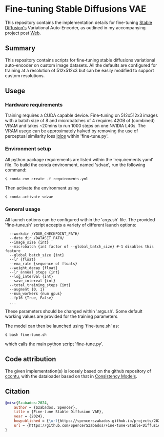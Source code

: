 
# Fine-tuning Stable Diffusions VAE
This repository contains the implementation details for fine-tuning [Stable Diffusion's](https://github.com/CompVis/stable-diffusion) Variational Auto-Encoder, as outlined in my accompanying project post [Web](https://spencerszabados.github.io/projects/2024-05-26-fine-tune-stable-diffusion-vae/).

## Summary
This repository contains scripts for fine-tuning stable diffusions variational auto-encoder on custom image datasets. All the defaults are configured for training at a resolution of 512x512x3 but can be easily modified to support custom resolutions.

## Usege
### Hardware requirements 
Training requires a CUDA capable device. Fine-tuning on 512x512x3 images with a batch size of 8 and microbatches of 4 requires 42GB of (combined) VRAM and takes ~20mins to run 1000 steps on one NVIDIA L40s. The VRAM usege can be approximately halved by removing the use of perceptual similarity loss [lpips](https://github.com/richzhang/PerceptualSimilarity) within 'fine-tune.py'.

### Environment setup 
All python package requirements are listed within the 'requirements.yaml' file. To build the conda environment, named 'sdvae', run the following command:

```
$ conda env create -f requirements.yml
```
Then activate the environment using 
```
$ conda activate sdvae
```

### General usage
All launch options can be configured within the 'args.sh' file. The provided 'fine-tune.sh' script accepts a variety of different launch options: 
```
  --workdir /YOUR_CHECKPOINT_PATH/
  --data_dir /DATASET_PATH/
  --image_size {int}
  --microbatch {int factor of --global_batch_size} #-1 disables this feature
  --global_batch_size {int}
  --lr {float}
  --ema_rate {sequence of floats}
  --weight_decay {float}
  --lr_anneal_steps {int}
  --log_interval {int}
  --save_interval {int}
  --total_training_steps {int}
  --augment {0, 1}
  --num_workers {num gpus}
  --fp16 {True, False}
  ...
```
These parameters should be changed within 'args.sh'. Some default working values are provided for the training parameters.

The model can then be launched using 'fine-tune.sh' as:
```
$ bash fine-tune.sh
```
which calls the main python script 'fine-tune.py'.


## Code attribution
The given implementation(s) is loosely based on the github repository of [cccntu](https://github.com/cccntu/fine-tune-models), with the dataloader based on that in [Consistency Models](https://github.com/openai/consistency_models).


## Citation
```bibtex
@misc{Szabados:2024,
    author = {Szabados, Spencer},
    title = {Fine-tune Stable Diffusion VAE},
    year = {2024},
    howpublished = {\url{https://spencerszabados.github.io/projects/2024-05-26-fine-tune-stable-diffusion-vae/}},
    url = {https://github.com/SpencerSzabados/Fine-tune-Stable-Diffusion-VAE},
}
```
